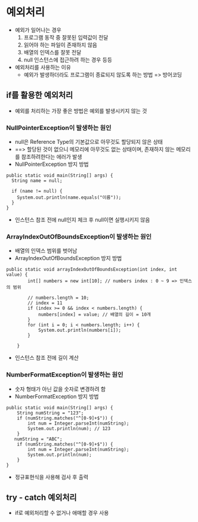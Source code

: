 # 예외처리
- 예외가 일어나는 경우
  1. 프로그램 동작 중 잘못된 입력값이 전달
  2. 읽어야 하는 파일이 존재하지 않음
  3. 배열의 인덱스를 잘못 전달
  4. null 인스턴스에 접근하려 하는 경우 등등
- 예외처리를 사용하는 이유
  - 예외가 발생하더라도 프로그램이 종료되지 않도록 하는 방법 => 방어코딩
## if를 활용한 예외처리
- 예외를 처리하는 가장 좋은 방법은 예외를 발생시키지 않는 것
### NullPointerException이 발생하는 원인
- null은 Reference Type의 기본값으로 아무것도 할당되지 않은 상태
- ==> 할당된 것이 없으니 메모리에 아무것도 없는 상태이며, 존재하지 않는 메모리를 참조하려한다는 에러가 발생
- NullPointerException 방지 방법
```
public static void main(String[] args) {
  String name = null;

  if (name != null) {
    System.out.println(name.equals("이름"));
  }
}
```
- 인스턴스 참조 전에 null인지 체크 후 null이면 실행시키지 않음
### ArrayIndexOutOfBoundsException이 발생하는 원인
- 배열의 인덱스 범위를 벗어남
- ArrayIndexOutOfBoundsException 방지 방법
```
public static void arrayIndexOutOfBoundsException(int index, int value) {
		int[] numbers = new int[10]; // numbers index : 0 ~ 9 => 인덱스의 범위
		
		// numbers.length = 10;
		// index = 11
		if (index >= 0 && index < numbers.length) {
			numbers[index] = value; // 배열의 길이 = 10개  
		}
		for (int i = 0; i < numbers.length; i++) {
			System.out.println(numbers[i]);
		}
		
	}
```
- 인스턴스 참조 전에 길이 계산
### NumberFormatException이 발생하는 원인
- 숫자 형태가 아닌 값을 숫자로 변경하려 함
- NumberFormatException 방지 방법
```
public static void main(String[] args) {
    String numString = "123";
    if (numString.matches("^[0-9]+$")) {
        int num = Integer.parseInt(numString);
        System.out.println(num); // 123
    }
   numString = "ABC";
    if (numString.matches("^[0-9]+$")) {
        int num = Integer.parseInt(numString);
        System.out.println(num); 
    }
}
```
- 정규표현식을 사용해 검사 후 출력
## try - catch 예외처리
- if로 예외처리할 수 없거나 애매할 경우 사용
